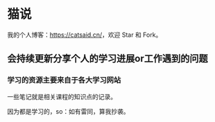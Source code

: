 # 猫说

我的个人博客：<https://catsaid.cn/>，欢迎 Star 和 Fork。

## 会持续更新分享个人的学习进展or工作遇到的问题

### 学习的资源主要来自于各大学习网站

一些笔记就是相关课程的知识点的记录。


因为都是学习的，so：如有雷同，算我抄袭。

